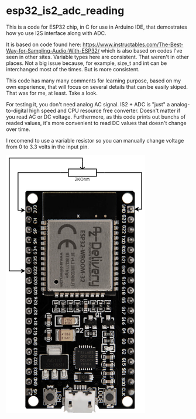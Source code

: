# esp32_is2_adc_reading

This is a code for ESP32 chip, in C for use in Arduino IDE, that demostrates how yo use I2S interface along with ADC.

It is based on code found here: https://www.instructables.com/The-Best-Way-for-Sampling-Audio-With-ESP32/ which is also based on codes I've seen in other sites.
Variable types here are consistent. That weren't in other places. Not a big issue because, for example, size_t and int can be interchanged most of the times. But is more consistent.

This code has many many comments for learning purpose, based on my own experience, that will focus on several details that can be easily skiped. That was for me, at least. Take a look.

For testing it, you don't need analog AC signal. IS2 + ADC is "just" a analog-to-digital high speed and CPU resource free converter. Doesn't matter if you read AC or DC voltage. Furthermore, as this code prints out bunchs of readed values, it's more convenient to read DC values that doesn't change over time.

I recomend to use a variable resistor so you can manually change voltage from 0 to 3.3 volts in the input pin.

![ESP32 I2S ADC Demo Diagram](https://github.com/silderan/esp32_is2_adc_reading/blob/main/esp32_i2s_adc_read/esp21_i2s_adc_demo.png?raw=true)



